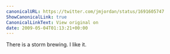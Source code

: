```yaml
---
canonicalURL: https://twitter.com/jmjordan/status/1691605747
ShowCanonicalLink: true
CanonicalLinkText: View original on
date: 2009-05-04T01:13:21+00:00
---
```

There is a storm brewing. I like it.